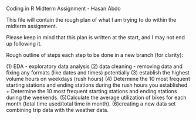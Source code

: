 Coding in R Midterm Assignment - Hasan Abdo

This file will contain the rough plan of what I am trying to do within the midterm assignment.

Please keep in mind that this plan is written at the start, and I may not end up following it. 

Rough outline of steps each step to be done in a new branch (for clarity):

(1) EDA - exploratory data analysis 
(2) data cleaning - removing data and fixing any formats (like dates and times) potentially
(3) establish the highest volume hours on weekdays (rush hours)
(4) Determine the 10 most frequent starting stations and ending stations during the rush hours you established + Determine the 10 most frequent starting stations and ending stations during the weekends.
(5)Calculate the average utilization of bikes for each month (total time used/total time in month).
(6)creating a new data set combining trip data with the weather data.

